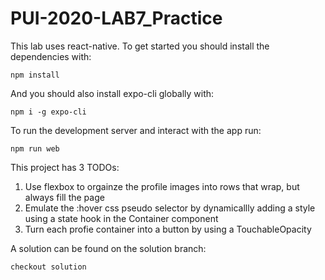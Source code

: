 # PUI-2020-LAB7_Practice

This lab uses react-native. To get started you should install the dependencies with:

`npm install`

And you should also install expo-cli globally with:

`npm i -g expo-cli`

To run the development server and interact with the app run:

`npm run web`

This project has 3 TODOs:

1) Use flexbox to orgainze the profile images into rows that wrap, but always fill the page
2) Emulate the :hover css pseudo selector by dynamicallly adding a style using a state hook in the Container component
3) Turn each profie container into a button by using a TouchableOpacity

A solution can be found on the solution branch:

`checkout solution`
